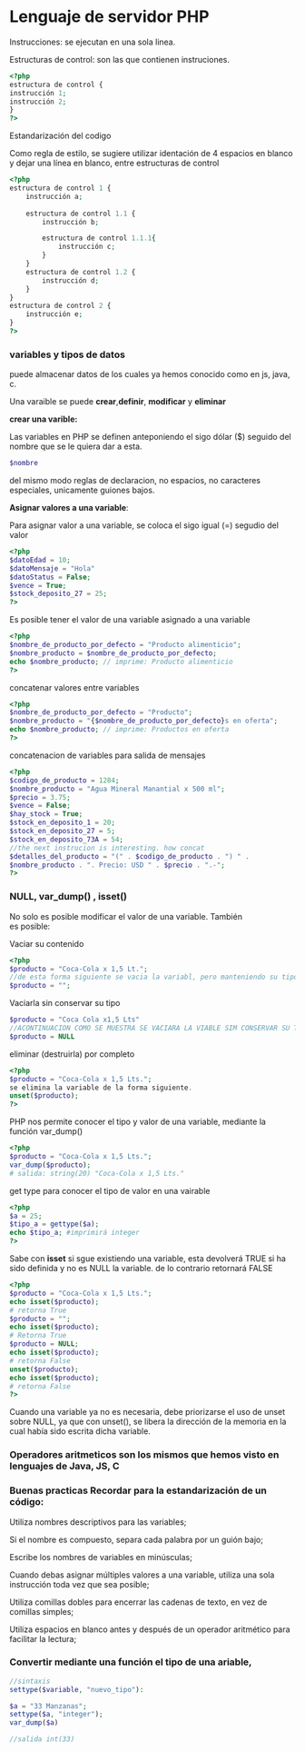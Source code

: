 # Lenguaje de servidor PHP

Instrucciones: se ejecutan en una sola linea.

Estructuras de control: son las que contienen instruciones.

```php
<?php
estructura de control {
instrucción 1;
instrucción 2;
}
?>
```

Estandarización del codigo

Como regla de estilo, se sugiere utilizar identación de 4 espacios en blanco y dejar una línea en blanco, entre estructuras de control

```php
<?php
estructura de control 1 {            
    instrucción a;
        
    estructura de control 1.1 {
        instrucción b;

        estructura de control 1.1.1{
            instrucción c;
        }
    }
    estructura de control 1.2 {
        instrucción d;
    }
}
estructura de control 2 {
    instrucción e;
}
?>
```

### variables y tipos de datos

puede almacenar datos de los cuales ya hemos conocido como en js, java, c.

Una varaible se puede **crear**,**definir**, **modificar** y **eliminar**

**crear una varible:**

Las variables en PHP se definen anteponiendo el sigo dólar ($) seguido del nombre que se le quiera dar a esta.

```php
$nombre
```

del mismo modo reglas de declaracion, no espacios, no caracteres especiales, unicamente guiones bajos.

**Asignar valores a una variable**:

Para asignar valor a una variable, se coloca el sigo igual (=) segudio del valor

```php
<?php
$datoEdad = 10;
$datoMensaje = "Hola"
$datoStatus = False;
$vence = True;
$stock_deposito_27 = 25;
?>
```

Es posible tener el valor de una variable asignado a una variable

```php
<?php
$nombre_de_producto_por_defecto = "Producto alimenticio";
$nombre_producto = $nombre_de_producto_por_defecto;
echo $nombre_producto; // imprime: Producto alimenticio
?>
```

concatenar valores entre variables

```php
<?php
$nombre_de_producto_por_defecto = "Producto";
$nombre_producto = "{$nombre_de_producto_por_defecto}s en oferta";
echo $nombre_producto; // imprime: Productos en oferta
?>
```

concatenacion de variables para salida de mensajes

```php
<?php
$codigo_de_producto = 1284;
$nombre_producto = "Agua Mineral Manantial x 500 ml";
$precio = 3.75;
$vence = False;
$hay_stock = True;
$stock_en_deposito_1 = 20;
$stock_en_deposito_27 = 5;
$stock_en_deposito_73A = 54;
//the next instrucion is interesting. how concat
$detalles_del_producto = "(" . $codigo_de_producto . ") " .
$nombre_producto . ". Precio: USD " . $precio . ".-";
?>
```

### NULL, var_dump() , isset()

No solo es posible modificar el valor de una variable. También  
es posible:

Vaciar su contenido

```php
<?php
$producto = "Coca-Cola x 1,5 Lt.";
//de esta forma siguiente se vacia la variabl, pero manteniendo su tipo de valor
$producto = "";
```

Vaciarla sin conservar su tipo

```php
$producto = "Coca Cola x1,5 Lts"
//ACONTINUACION COMO SE MUESTRA SE VACIARA LA VIABLE SIM CONSERVAR SU TIPO
$producto = NULL
```

eliminar (destruirla) por completo

```php
<?php
$producto = "Coca-Cola x 1,5 Lts.";
se elimina la variable de la forma siguiente.
unset($producto);
?>
```

PHP nos permite conocer el tipo y valor de una variable, mediante la función var_dump()

```php
<?php
$producto = "Coca-Cola x 1,5 Lts.";
var_dump($producto);
# salida: string(20) "Coca-Cola x 1,5 Lts."
```

get type para conocer el tipo de valor en una vairable

```php
<?php
$a = 25;
$tipo_a = gettype($a);
echo $tipo_a; #imprimirá integer
?>
```

Sabe con **isset**  si sgue existiendo una variable, esta devolverá TRUE si ha sido definida y no es NULL la variable. de lo contrario retornará FALSE



```php
<?php
$producto = "Coca-Cola x 1,5 Lts.";
echo isset($producto);
# retorna True
$producto = "";
echo isset($producto);
# Retorna True
$producto = NULL;
echo isset($producto);
# retorna False
unset($producto);
echo isset($producto);
# retorna False
?>
```

Cuando una variable ya no es necesaria, debe priorizarse el uso de unset sobre NULL, ya que con unset(), se libera la dirección de la memoria en la cual había sido escrita dicha variable.

### Operadores aritmeticos son los mismos que hemos visto en lenguajes de Java, JS, C

### Buenas practicas Recordar para la estandarización de un código:

Utiliza nombres descriptivos para las variables;

Si el nombre es compuesto, separa cada palabra por un guión bajo;

Escribe los nombres de variables en minúsculas; 

Cuando debas asignar múltiples valores a una variable,  utiliza una sola instrucción toda vez que sea posible;

Utiliza comillas dobles para encerrar las cadenas de texto, en vez de comillas simples;

Utiliza espacios en blanco antes y después de un operador aritmético para facilitar la lectura;

### Convertir mediante una función el tipo de una ariable,

```php
//sintaxis
settype($variable, "nuevo_tipo"):
```

```php
$a = "33 Manzanas";
settype($a, "integer");
var_dump($a)

//salida int(33)
```


